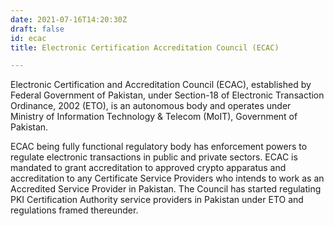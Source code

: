 ```yaml
---
date: 2021-07-16T14:20:30Z
draft: false
id: ecac
title: Electronic Certification Accreditation Council (ECAC)

---
```


Electronic Certification and Accreditation Council (ECAC), established by Federal Government of Pakistan, under Section-18 of Electronic Transaction Ordinance, 2002 (ETO), is an autonomous body and operates under Ministry of Information Technology & Telecom (MoIT), Government of Pakistan. 

ECAC being fully functional regulatory body has enforcement powers to regulate electronic transactions in public and private sectors. ECAC is mandated to grant accreditation to approved crypto apparatus and accreditation to any Certificate Service Providers who intends to work as an Accredited Service Provider in Pakistan. The Council has started regulating PKI Certification Authority service providers in Pakistan under ETO and regulations framed thereunder.

